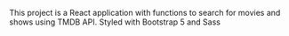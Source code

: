 This project is a React application with functions to search for movies and shows using TMDB API.
Styled with Bootstrap 5 and Sass
